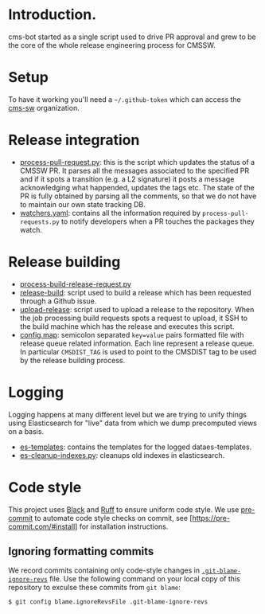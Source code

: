 # Introduction.

cms-bot started as a single script used to drive PR approval and grew to
be the core of the whole release engineering process for CMSSW.

# Setup

To have it working you'll need a `~/.github-token` which can access the
[cms-sw](http://github.io/cms-sw) organization.

# Release integration

- [process-pull-request.py](https://github.com/cms-sw/cms-bot/blob/master/process-pull-request.py):
this is the script which updates the status of a CMSSW PR. It parses all the
messages associated to the specified PR and if it spots a transition (e.g. a L2
signature) it posts a message acknowledging what happended, updates the tags
etc. The state of the PR is fully obtained by parsing all the comments, so that
we do not have to maintain our own state tracking DB.
- [watchers.yaml](https://github.com/cms-sw/cms-bot/blob/master/watchers.yaml):
contains all the information required by `process-pull-requests.py` to notify
developers when a PR touches the packages they watch.

# Release building

- [process-build-release-request.py](https://github.com/cms-sw/cms-bot/blob/master/process-build-release-request.py)
- [release-build](): script used to build a release which has been requested
through a Github issue.
- [upload-release](): script used to upload a release to the repository. When
the job processing build requests spots a request to upload, it SSH to the
build machine which has the release and executes this script.
- [config.map](https://github.com/cms-sw/cms-bot/blob/master/config.map): semicolon separated `key=value`
pairs formatted file with release queue related information. Each line represent a release queue. In
particular `CMSDIST_TAG` is used to point to the CMSDIST tag to be used by the release building process.

# Logging

Logging happens at many different level but we are trying to unify things using
Elasticsearch for "live" data from which we dump precomputed views on a 
basis.

- [es-templates](https://github.com/cms-sw/cms-bot/tree/master/es-templates): contains the templates for the logged dataes-templates.
- [es-cleanup-indexes.py](https://github.com/cms-sw/cms-bot/blob/master/es-cleanup-indexes.py): cleanups old indexes in elasticsearch.

# Code style

This project uses [Black](https://pypi.org/project/black) and [Ruff](https://pypi.org/project/ruff) to ensure uniform code style.
We use [pre-commit](https://pypi.org/project/pre-commit) to automate code style checks on commit, see [https://pre-commit.com/#install]
for installation instructions.

## Ignoring formatting commits

We record commits containing only code-style changes in [`.git-blame-ignore-revs`](.git-blame-ignore-revs) file. Use the following command on your local
copy of this repository to exculse these commits from `git blame`:

```
$ git config blame.ignoreRevsFile .git-blame-ignore-revs
```
